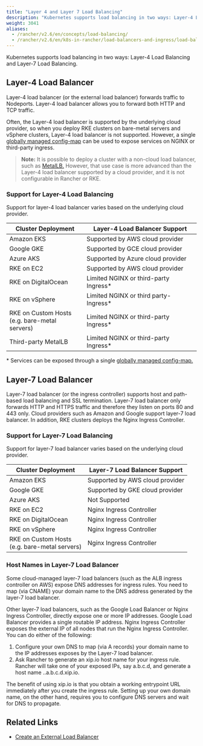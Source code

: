 ```yaml
---
title: "Layer 4 and Layer 7 Load Balancing"
description: "Kubernetes supports load balancing in two ways: Layer-4 Load Balancing and Layer-7 Load Balancing. Learn about the support for each way in different deployments"
weight: 3041
aliases:
  - /rancher/v2.6/en/concepts/load-balancing/
  - /rancher/v2.6/en/k8s-in-rancher/load-balancers-and-ingress/load-balancers
---
```

Kubernetes supports load balancing in two ways: Layer-4 Load Balancing and Layer-7 Load Balancing.

## Layer-4 Load Balancer

Layer-4 load balancer (or the external load balancer) forwards traffic to Nodeports. Layer-4 load balancer allows you to forward both HTTP and TCP traffic.

Often, the Layer-4 load balancer is supported by the underlying cloud provider, so when you deploy RKE clusters on bare-metal servers and vSphere clusters, Layer-4 load balancer is not supported. However, a single [globally managed config-map](https://kubernetes.github.io/ingress-nginx/user-guide/exposing-tcp-udp-services/) can be used to expose services on NGINX or third-party ingress.

> **Note:** It is possible to deploy a cluster with a non-cloud load balancer, such as [MetalLB.](https://metallb.universe.tf/) However, that use case is more advanced than the Layer-4 load balancer supported by a cloud provider, and it is not configurable in Rancher or RKE.

### Support for Layer-4 Load Balancing

Support for layer-4 load balancer varies based on the underlying cloud provider.

Cluster Deployment                            | Layer-4 Load Balancer Support
----------------------------------------------|--------------------------------
Amazon EKS                | Supported by AWS cloud provider
Google GKE                   | Supported by GCE cloud provider
Azure AKS                       | Supported by Azure cloud provider
RKE on EC2                 | Supported by AWS cloud provider
RKE on DigitalOcean         | Limited NGINX or third-party Ingress*
RKE on vSphere           | Limited NGINX or third party-Ingress*
RKE on Custom Hosts<br/>(e.g. bare-metal servers) | Limited NGINX or third-party Ingress*
Third-party MetalLB | Limited NGINX or third-party Ingress*

\* Services can be exposed through a single [globally managed config-map.](https://kubernetes.github.io/ingress-nginx/user-guide/exposing-tcp-udp-services/)

## Layer-7 Load Balancer

Layer-7 load balancer (or the ingress controller) supports host and path-based load balancing and SSL termination. Layer-7 load balancer only forwards HTTP and HTTPS traffic and therefore they listen on ports 80 and 443 only. Cloud providers such as Amazon and Google support layer-7 load balancer. In addition, RKE clusters deploys the Nginx Ingress Controller.

### Support for Layer-7 Load Balancing

Support for layer-7 load balancer varies based on the underlying cloud provider.

Cluster Deployment                            | Layer-7 Load Balancer Support
----------------------------------------------|--------------------------------
Amazon EKS                                    | Supported by AWS cloud provider
Google GKE                                    | Supported by GKE cloud provider
Azure AKS                                     | Not Supported
RKE on EC2                                    | Nginx Ingress Controller
RKE on DigitalOcean                           | Nginx Ingress Controller
RKE on vSphere                                | Nginx Ingress Controller
RKE on Custom Hosts<br/>(e.g. bare-metal servers) | Nginx Ingress Controller

### Host Names in Layer-7 Load Balancer

Some cloud-managed layer-7 load balancers (such as the ALB ingress controller on AWS) expose DNS addresses for ingress rules. You need to map (via CNAME) your domain name to the DNS address generated by the layer-7 load balancer.

Other layer-7 load balancers, such as the Google Load Balancer or Nginx Ingress Controller, directly expose one or more IP addresses. Google Load Balancer provides a single routable IP address. Nginx Ingress Controller exposes the external IP of all nodes that run the Nginx Ingress Controller. You can do either of the following:

1.	Configure your own DNS to map (via A records) your domain name to the IP addresses exposes by the Layer-7 load balancer.
2.	Ask Rancher to generate an xip.io host name for your ingress rule. Rancher will take one of your exposed IPs, say a.b.c.d, and generate a host name <ingressname>.<namespace>.a.b.c.d.xip.io.

The benefit of using xip.io is that you obtain a working entrypoint URL immediately after you create the ingress rule. Setting up your own domain name, on the other hand, requires you to configure DNS servers and wait for DNS to propagate.

## Related Links

- [Create an External Load Balancer](https://kubernetes.io/docs/tasks/access-application-cluster/create-external-load-balancer/)

